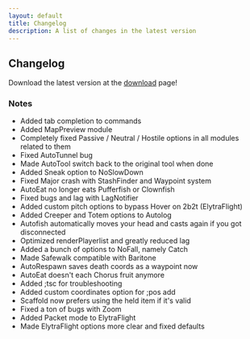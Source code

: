 ```yaml
---
layout: default
title: Changelog
description: A list of changes in the latest version
---
```


## Changelog

Download the latest version at the [download](/download) page!

### Notes

- Added tab completion to commands
- Added MapPreview module
- Completely fixed Passive / Neutral / Hostile options in all modules related to them
- Fixed AutoTunnel bug
- Made AutoTool switch back to the original tool when done
- Added Sneak option to NoSlowDown
- Fixed Major crash with StashFinder and Waypoint system
- AutoEat no longer eats Pufferfish or Clownfish
- Fixed bugs and lag with LagNotifier
- Added custom pitch options to bypass Hover on 2b2t (ElytraFlight)
- Added Creeper and Totem options to Autolog
- Autofish automatically moves your head and casts again if you got disconnected
- Optimized renderPlayerlist and greatly reduced lag
- Added a bunch of options to NoFall, namely Catch
- Made Safewalk compatible with Baritone
- AutoRespawn saves death coords as a waypoint now
- AutoEat doesn't each Chorus fruit anymore
- Added ;tsc for troubleshooting
- Added custom coordinates option for ;pos add
- Scaffold now prefers using the held item if it's valid
- Fixed a ton of bugs with Zoom
- Added Packet mode to ElytraFlight
- Made ElytraFlight options more clear and fixed defaults